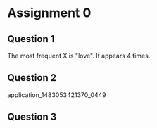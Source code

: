 Assignment 0
================

Question 1
------------
The most frequent X is "love". It appears 4 times.

Question 2
-------------
application_1483053421370_0449

Question 3
------------
